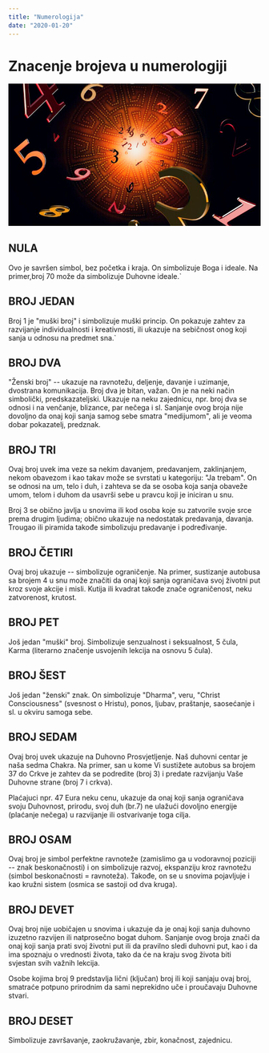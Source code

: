 ```yaml
---
title: "Numerologija"
date: "2020-01-20"
---
```


# Znacenje brojeva u numerologiji

![Numerolgy wheel](numerolgy.jpg)

## NULA

Ovo je savršen simbol, bez početka i kraja. On simbolizuje Boga i ideale. Na primer,broj 70 može da simbolizuje Duhovne ideale.`

## BROJ JEDAN

Broj 1 je "muški broj" i simbolizuje muški princip. On pokazuje zahtev za razvijanje individualnosti i kreativnosti, ili ukazuje na sebičnost onog koji sanja u odnosu na predmet sna.`

## BROJ DVA

"Ženski broj" -- ukazuje na ravnotežu, deljenje, davanje i uzimanje, dvostrana komunikacija. Broj dva je bitan, važan. On je na neki način simbolički, predskazateljski. Ukazuje na neku zajednicu, npr. broj dva se odnosi i na venčanje, blizance, par nečega i sl. Sanjanje ovog broja nije dovoljno da onaj koji sanja samog sebe smatra "medijumom", ali je veoma dobar pokazatelj, predznak.

## BROJ TRI

Ovaj broj uvek ima veze sa nekim davanjem, predavanjem, zaklinjanjem, nekom obavezom i kao takav može se svrstati u kategoriju: "Ja trebam". On se odnosi na um, telo i duh, i zahteva se da se osoba koja sanja obaveže umom, telom i duhom da usavrši sebe u pravcu koji je iniciran u snu.

Broj 3 se obično javlja u snovima ili kod osoba koje su zatvorile svoje srce prema drugim ljudima; obično ukazuje na nedostatak predavanja, davanja. Trougao ili piramida takođe simbolizuju predavanje i podređivanje.

## BROJ ČETIRI

Ovaj broj ukazuje -- simbolizuje ograničenje. Na primer, sustizanje autobusa sa brojem 4 u snu može značiti da onaj koji sanja ograničava svoj životni put kroz svoje akcije i misli. Kutija ili kvadrat takođe znače ograničenost, neku zatvorenost, krutost.

## BROJ PET

Još jedan "muški" broj. Simbolizuje senzualnost i seksualnost, 5 čula, Karma (literarno značenje usvojenih lekcija na osnovu 5 čula).

## BROJ ŠEST

Još jedan "ženski" znak. On simbolizuje "Dharma", veru, "Christ Consciousness" (svesnost o Hristu), ponos, ljubav, praštanje, saosećanje i sl. u okviru samoga sebe.

## BROJ SEDAM

Ovaj broj uvek ukazuje na Duhovno Prosvjetljenje. Naš duhovni centar je naša sedma Chakra. Na primer, san u kome Vi sustižete autobus sa brojem 37 do Crkve je zahtev da se podredite (broj 3) i predate razvijanju Vaše Duhovne strane (broj 7 i crkva).

Plaćajuci npr. 47 Eura neku cenu, ukazuje da onaj koji sanja ograničava svoju Duhovnost, prirodu, svoj duh (br.7) ne ulažući dovoljno energije (plaćanje nečega) u razvijanje ili ostvarivanje toga cilja.

## BROJ OSAM

Ovaj broj je simbol perfektne ravnoteže (zamislimo ga u vodoravnoj poziciji -- znak beskonačnosti) i on simbolizuje razvoj, ekspanziju kroz ravnotežu (simbol beskonačnosti = ravnoteža). Takođe, on se u snovima pojavljuje i kao kružni sistem (osmica se sastoji od dva kruga).

## BROJ DEVET

Ovaj broj nije uobičajen u snovima i ukazuje da je onaj koji sanja duhovno izuzetno razvijen ili natprosečno bogat duhom. Sanjanje ovog broja znači da onaj koji sanja prati svoj životni put ili da pravilno sledi duhovni put, kao i da ima spoznaju o vrednosti života, tako da će na kraju svog života biti svjestan svih važnih lekcija.

Osobe kojima broj 9 predstavlja lični (ključan) broj ili koji sanjaju ovaj broj, smatraće potpuno prirodnim da sami neprekidno uče i proučavaju Duhovne stvari.

## BROJ DESET

Simbolizuje završavanje, zaokružavanje, zbir, konačnost, zajednicu.
